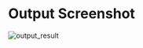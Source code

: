 # Output Screenshot
![output_result](https://github.com/user-attachments/assets/6cee28ab-2fc1-43ab-aa1c-e2393f733af0)
